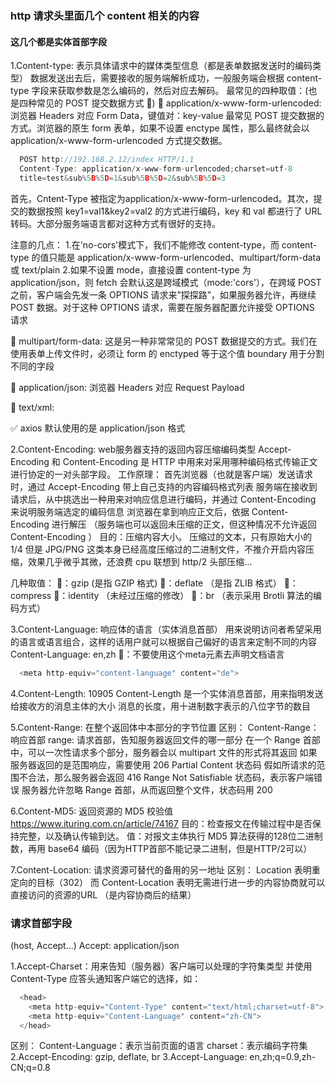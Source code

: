 ### http 请求头里面几个 content 相关的内容

#### 这几个都是实体首部字段
1.Content-type: 表示具体请求中的媒体类型信息（都是表单数据发送时的编码类型）
  数据发送出去后，需要接收的服务端解析成功，一般服务端会根据 content-type 字段来获取参数是怎么编码的，然后对应去解码。
  最常见的四种取值：(也是四种常见的 POST 提交数据方式 🌿)
  🙋 application/x-www-form-urlencoded:
  浏览器 Headers 对应 Form Data，键值对：key-value
  最常见 POST 提交数据的方式。浏览器的原生 form 表单，如果不设置 enctype 属性，那么最终就会以 application/x-www-form-urlencoded 方式提交数据。
  ```js
    POST http://192.168.2.12/index HTTP/1.1 
    Content-Type: application/x-www-form-urlencoded;charset=utf-8 
    title=test&sub%5B%5D=1&sub%5B%5D=2&sub%5B%5D=3 
  ```
  首先，Cntent-Type 被指定为application/x-www-form-urlencoded。其次，提交的数据按照 key1=val1&key2=val2 的方式进行编码，key 和 val 都进行了 URL 转码。大部分服务端语言都对这种方式有很好的支持。

  注意的几点：
  1.在'no-cors'模式下，我们不能修改 content-type，而 content-type 的值只能是 application/x-www-form-urlencoded、multipart/form-data 或 text/plain
  2.如果不设置 mode，直接设置 content-type 为 application/json，则 fetch 会默认这是跨域模式（mode:'cors'），在跨域 POST 之前，客户端会先发一条 OPTIONS 请求来”探探路”，如果服务器允许，再继续 POST 数据。对于这种 OPTIONS 请求，需要在服务器配置允许接受 OPTIONS 请求

  🙋 multipart/form-data:
  这是另一种非常常见的 POST 数据提交的方式。我们在使用表单上传文件时，必须让 form 的 enctyped 等于这个值
  boundary 用于分割不同的字段

  🙋 application/json:
     浏览器 Headers 对应 Request Payload

  🙋 text/xml:

  ✅ axios 默认使用的是 application/json 格式

2.Content-Encoding: web服务器支持的返回内容压缩编码类型
  Accept-Encoding 和 Content-Encoding 是 HTTP 中用来对采用哪种编码格式传输正文进行协定的一对头部字段。
  工作原理：
  首先浏览器（也就是客户端）发送请求时，通过 Accept-Encoding 带上自己支持的内容编码格式列表
  服务端在接收到请求后，从中挑选出一种用来对响应信息进行编码，并通过 Content-Encoding 来说明服务端选定的编码信息
  浏览器在拿到响应正文后，依据 Content-Encoding 进行解压
  （服务端也可以返回未压缩的正文，但这种情况不允许返回 Content-Encoding ）
  目的：压缩内容大小。
  压缩过的文本，只有原始大小的 1/4
  但是 JPG/PNG 这类本身已经高度压缩过的二进制文件，不推介开启内容压缩，效果几乎微乎其微，还浪费 cpu
  联想到 http/2 头部压缩...

  几种取值：
  🙋：gzip (是指 GZIP 格式)
  🙋：deflate （是指 ZLIB 格式）
  🙋：compress
  🙋：identity （未经过压缩的修改）
  🙋：br （表示采用 Brotli 算法的编码方式）

3.Content-Language: 响应体的语言（实体消息首部）
  用来说明访问者希望采用的语言或语言组合，这样的话用户就可以根据自己偏好的语言来定制不同的内容
  Content-Language: en,zh
  🌿：不要使用这个meta元素去声明文档语言
  ```js
    <meta http-equiv="content-language" content="de">
  ```

4.Content-Length: 10905
  Content-Length 是一个实体消息首部，用来指明发送给接收方的消息主体的大小
  消息的长度，用十进制数字表示的八位字节的数目

5.Content-Range: 在整个返回体中本部分的字节位置
  区别：
  Content-Range：响应首部
  range: 请求首部，告知服务器返回文件的哪一部分
  在一个  Range 首部中，可以一次性请求多个部分，服务器会以 multipart 文件的形式将其返回
  如果服务器返回的是范围响应，需要使用 206 Partial Content 状态码
  假如所请求的范围不合法，那么服务器会返回  416 Range Not Satisfiable 状态码，表示客户端错误
  服务器允许忽略  Range  首部，从而返回整个文件，状态码用 200 

6.Content-MD5: 返回资源的 MD5 校验值
  https://www.ituring.com.cn/article/74167
  目的：检查报文在传输过程中是否保持完整，以及确认传输到达。
  值：对报文主体执行 MD5 算法获得的128位二进制数，再用 base64 编码（因为HTTP首部不能记录二进制，但是HTTP/2可以）

7.Content-Location: 请求资源可替代的备用的另一地址
  区别：
  Location 表明重定向的目标（302）
  而 Content-Location 表明无需进行进一步的内容协商就可以直接访问的资源的URL （是内容协商后的结果）

### 请求首部字段
(host, Accept...)
Accept: application/json

1.Accept-Charset：用来告知（服务器）客户端可以处理的字符集类型
  并使用Content-Type 应答头通知客户端它的选择，如：
  ```js
    <head>
      <meta http-equiv="Content-Type" content="text/html;charset=utf-8"> 
      <meta http-equiv="Content-Language" content="zh-CN">
    </head>
  ```
  区别：
  Content-Language：表示当前页面的语言
  charset：表示编码字符集
2.Accept-Encoding: gzip, deflate, br
3.Accept-Language: en,zh;q=0.9,zh-CN;q=0.8



